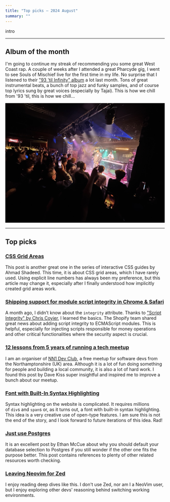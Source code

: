 ```yaml
---
title: "Top picks — 2024 August"
summary: ""
---
```


intro

---

## Album of the month

I'm going to continue my streak of recommending you some great West Coast rap. A couple of weeks after I attended a great Pharcyde gig, I went to see Souls of Mischief live for the first time in my life. No surprise that I listened to their ["93 'til Infinity" album](https://www.discogs.com/release/5651162-Souls-Of-Mischief-93-Til-Infinity-20th-Anniversary-Edition) a lot last month. Tons of great instrumental beats, a bunch of top jazz and funky samples, and of course top lyrics sung by great voices (especially by Tajai). This is how we chill from '93 'til, this is how we chill…

![Crowd dancing in front of a stage at the Souls Of mischief concert](souls-of-mischief-gig.jpg)

---

## Top picks

### [CSS Grid Areas](https://ishadeed.com/article/css-grid-area/)

This post is another great one in the series of interactive CSS guides by Ahmad Shadeed. This time, it is about CSS grid areas, which I have rarely used. Using explicit line numbers has always been my preference, but this article may change it, especially after I finally understood how implicitly created grid areas work.
### [Shipping support for module script integrity in Chrome & Safari](https://shopify.engineering/shipping-support-for-module-script-integrity-in-chrome-safari)

A month ago, I didn’t know about the `integrity` attribute. Thanks to ["Script Integrity" by Chris Coyier](https://frontendmasters.com/blog/script-integrity/), I learned the basics. The Shopify team shared great news about adding script integrity to ECMAScript modules. This is helpful, especially for injecting scripts responsible for money operations and other critical functionalities where the security aspect is crucial.

### [12 lessons from 5 years of running a tech meetup](https://davekiss.com/blog/12-lessons-from-5-years-of-running-a-tech-meetup)

I am an organiser of [NN1 Dev Club](https://pawelgrzybek.com/i-am-organising-a-meetup-northamptonshire-dev-club/), a free meetup for software devs from the Northamptonshire (UK) area. Although it is a lot of fun doing something for people and building a local community, it is also a lot of hard work. I found this post by Dave Kiss super insightful and inspired me to improve a bunch about our meetup.

### [Font with Built-In Syntax Highlighting](https://blog.glyphdrawing.club/font-with-built-in-syntax-highlighting/)

Syntax highlighting on the website is complicated. It requires millions of `div`s and `span`s or, as it turns out, a font with built-in syntax highlighting. This idea is a very creative use of open-type features. I am sure this is not the end of the story, and I look forward to future iterations of this idea. Rad!

### [Just use Postgres](https://mccue.dev/pages/8-16-24-just-use-postgres)

It is an excellent post by Ethan McCue about why you should default your database selection to Postgres if you still wonder if the other one fits the purpose better. This post contains references to plenty of other related resources worth checking.

### [Leaving Neovim for Zed](https://stevedylan.dev/posts/leaving-neovim-for-zed)
I enjoy reading deep dives like this. I don't use Zed, nor am I a NeoVim user, but I enjoy exploring other devs' reasoning behind switching working environments.
